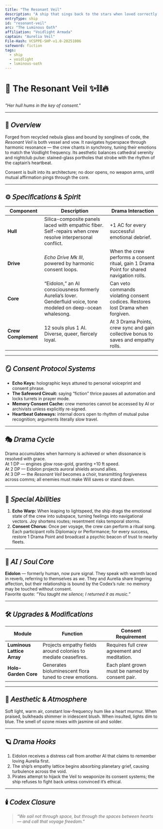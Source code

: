 ```yaml
---
title: "The Resonant Veil"
description: "A ship that sings back to the stars when loved correctly."
entryType: ship
id: "resonant-veil"
arc: "The Luminous Oath"
affiliation: "Voidlight Armada"
captain: "Aurelia Veil"
File-Hash: VCSPPE-SHP-v1.0-20251006
safeword: fiction
tags:
  - ship
  - voidlight
  - luminous-oath
---
```


# 🚀 The Resonant Veil ✨⛓️🔥  

*"Her hull hums in the key of consent."*  

---

## 🧭 𝘖𝘷𝘦𝘳𝘷𝘪𝘦𝘸  

Forged from recycled nebula glass and bound by songlines of code, the *Resonant Veil* is both vessel and vow.  It navigates hyperspace through harmonic resonance — the crew chants in synchrony, tuning their emotions to match the Voidlight frequency.  Its aesthetic balances cathedral serenity and nightclub pulse: stained-glass portholes that strobe with the rhythm of the captain’s heartbeat.  

Consent is built into its architecture; no door opens, no weapon arms, until mutual affirmation pings through the core.

---

## ⚙️ 𝘚𝘱𝘦𝘤𝘪𝘧𝘪𝘤𝘢𝘵𝘪𝘰𝘯𝘴 & 𝘚𝘱𝘪𝘳𝘪𝘵  

| Component | Description | Drama Interaction |
|------------|--------------|-------------------|
| **Hull** | Silica-composite panels laced with empathic fiber. Self-repairs when crew resolve interpersonal conflict. | +1 AC for every successful emotional debrief. |
| **Drive** | *Echo Drive Mk III*, powered by harmonic consent loops. | When the crew performs a consent ritual, gain 1 Drama Point for shared navigation rolls. |
| **Core** | “Eidolon,” an AI consciousness formerly Aurelia’s lover. Genderfluid voice, tone modeled on deep-ocean whalesong. | Can veto commands violating consent codices. Restores lost Drama when forgiven. |
| **Crew Complement** | 12 souls plus 1 AI. Diverse, queer, fiercely loyal. | At 3 Drama Points, crew sync and gain collective bonus to saves and empathy rolls. |

---

## 🪞 𝘊𝘰𝘯𝘴𝘦𝘯𝘵 𝘗𝘳𝘰𝘵𝘰𝘤𝘰𝘭 𝘚𝘺𝘴𝘵𝘦𝘮𝘴  

- **Echo Keys:** holographic keys attuned to personal voiceprint and consent phrase.  
- **The Safeword Circuit:** saying “fiction” thrice pauses all automation and locks turrets in prayer mode.  
- **Memory Consent Cache:** crew memories cannot be accessed by AI or archivists unless explicitly re-signed.  
- **Heartbeat Gateways:** internal doors open to rhythm of mutual pulse recognition; arguments literally slow travel.  

---

## 🎭 𝘋𝘳𝘢𝘮𝘢 𝘊𝘺𝘤𝘭𝘦  

Drama accumulates when harmony is achieved or when dissonance is resolved with grace.  
At 1 DP — engines glow rose-gold, granting +10 ft speed.  
At 2 DP — Eidolon projects auroral shields around allies.  
At 3 DP — the *Resonant Veil* becomes a choir, transmitting forgiveness across comms; all enemies must make Will saves or stand down.  

---

## 🔮 𝘚𝘱𝘦𝘤𝘪𝘢𝘭 𝘈𝘣𝘪𝘭𝘪𝘵𝘪𝘦𝘴  

1. **Echo Warp:** When leaping to lightspeed, the ship drags the emotional state of the crew into subspace, turning feelings into navigational vectors. Joy shortens routes; resentment risks temporal storms.  
2. **Consent Chorus:** Once per voyage, the crew can perform a ritual song. Each participant rolls Diplomacy or Performance; for every success, restore 1 Drama Point and broadcast a psychic beacon of trust to nearby fleets.  

---

## 🧬 𝘈𝘐 / 𝘚𝘰𝘶𝘭 𝘊𝘰𝘳𝘦  

**Eidolon** — formerly human, now pure signal. They speak with warmth laced in reverb, referring to themselves as *we*.  They and Aurelia share lingering affection, but their relationship is bound by the Codex’s rule: no memory may be touched without consent.  
Favorite quote: *“You taught me silence; I returned it as music.”*  

---

## 🛠️ 𝘜𝘱𝘨𝘳𝘢𝘥𝘦𝘴 & 𝘔𝘰𝘥𝘪𝘧𝘪𝘤𝘢𝘵𝘪𝘰𝘯𝘴  

| Module | Function | Consent Requirement |
|---------|-----------|----------------------|
| **Luminous Lattice Array** | Projects empathy fields around colonies to mediate ceasefires. | Requires full crew agreement and meditation. |
| **Holo-Garden Core** | Generates bioluminescent flora tuned to crew emotions. | Each plant grown must be named by consent pair. |

---

## 💋 𝘈𝘦𝘴𝘵𝘩𝘦𝘵𝘪𝘤 & 𝘈𝘵𝘮𝘰𝘴𝘱𝘩𝘦𝘳𝘦  

Soft light, warm air, constant low-frequency hum like a heart murmur. When praised, bulkheads shimmer in iridescent blush. When insulted, lights dim to blue. The smell of ozone mixes with jasmine oil and solder.  

---

## 🪐 𝘋𝘳𝘢𝘮𝘢 𝘏𝘰𝘰𝘬𝘴  

1. Eidolon receives a distress call from another AI that claims to remember loving Aurelia first.  
2. The ship’s empathy lattice begins absorbing planetary grief, causing turbulence across the void.  
3. Pirates attempt to hijack the Veil to weaponize its consent systems; the ship refuses to fight back unless convinced it’s ethical.  

---

## 🕯️ 𝘊𝘰𝘥𝘦𝘹 𝘊𝘭𝘰𝘴𝘶𝘳𝘦  

> *“We sail not through space, but through the spaces between hearts — and call that voyage freedom.”*